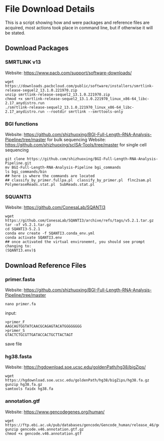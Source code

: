 # File Download Details    
This is a script showing how and were packages and reference files are acquired, most actions took place in command line, but if otherwise it will be stated. 

## Download Packages 
### SMRTLINK v13 
Website: https://www.pacb.com/support/software-downloads/   
```
wget https://downloads.pacbcloud.com/public/software/installers/smrtlink-release-sequel2_13.1.0.221970.zip
unzip smrtlink-release-sequel2_13.1.0.221970.zip
chmod +x smrtlink-release-sequel2_13.1.0.221970_linux_x86-64_libc-2.17_anydistro.run
./smrtlink-release-sequel2_13.1.0.221970_linux_x86-64_libc-2.17_anydistro.run --rootdir smrtlink --smrttools-only
```

### BGI functions
Website: https://github.com/shizhuoxing/BGI-Full-Length-RNA-Analysis-Pipeline/tree/master for bulk sequencing
Website: https://github.com/shizhuoxing/scISA-Tools/tree/master for single cell sequencing
```
git clone https://github.com/shizhuoxing/BGI-Full-Length-RNA-Analysis-Pipeline.git
mv BGI-Full-Length-RNA-Analysis-Pipeline bgi_commands
ls bgi_commands/bin
## here is where the commands are located
## classify_by_primer.fullpa.pl  classify_by_primer.pl  flnc2sam.pl  PolymeraseReads.stat.pl  SubReads.stat.pl
```

### SQUANTI3
Website: https://github.com/ConesaLab/SQANTI3
```
wget https://github.com/ConesaLab/SQANTI3/archive/refs/tags/v5.2.1.tar.gz
tar -xf v5.2.1.tar.gz
cd SQANTI3-5.2.1
conda env create -f SQANTI3.conda_env.yml
conda activate SQANTI3.env
## once activated the virtual environemnt, you should see prompt changing to:
(SQANTI3.env)$
```


## Download Reference Files 
### primer.fasta
Website: https://github.com/shizhuoxing/BGI-Full-Length-RNA-Analysis-Pipeline/tree/master
```
nano primer.fa
```
input: 
```
>primer_F
AAGCAGTGGTATCAACGCAGAGTACATGGGGGGGG
>primer_S
GTACTCTGCGTTGATACCACTGCTTACTAGT
```
save file 

### hg38.fasta
Website: https://hgdownload.soe.ucsc.edu/goldenPath/hg38/bigZips/
```
wget https://hgdownload.soe.ucsc.edu/goldenPath/hg38/bigZips/hg38.fa.gz
gunzip hg38.fa.gz
samtools faidx hg38.fa
```

### annotation.gtf
Website: https://www.gencodegenes.org/human/
```
wget https://ftp.ebi.ac.uk/pub/databases/gencode/Gencode_human/release_46/gencode.v46.annotation.gtf.gz
gunzip gencode.v46.annotation.gtf.gz
chmod +x gencode.v46.annotation.gtf
```
























